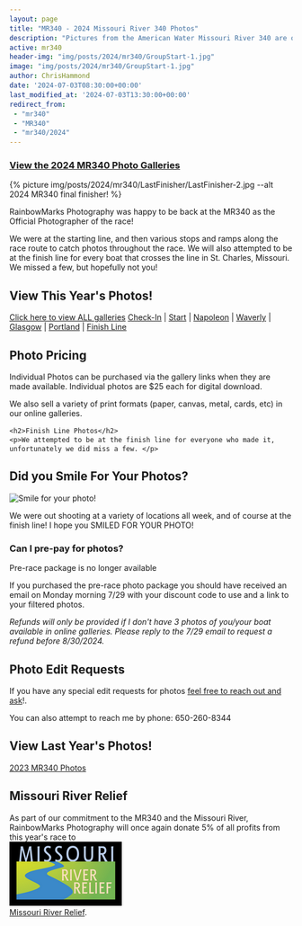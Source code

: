 ```yaml
---
layout: page
title: "MR340 - 2024 Missouri River 340 Photos"
description: "Pictures from the American Water Missouri River 340 are online!"
active: mr340
header-img: "img/posts/2024/mr340/GroupStart-1.jpg"
image: "img/posts/2024/mr340/GroupStart-1.jpg"
author: ChrisHammond
date: '2024-07-03T08:30:00+00:00'
last_modified_at: '2024-07-03T13:30:00+00:00'
redirect_from: 
 - "mr340"
 - "MR340"
 - "mr340/2024"
---
```

<div class="row">
  <div class="col-md-12 text-center">
  <h3><a href="https://photos.rainbowmarks.com/2024/MR340">View the 2024 MR340 Photo Galleries</a></h3>
    {% picture img/posts/2024/mr340/LastFinisher/LastFinisher-2.jpg --alt 2024 MR340 final finisher! %}
  </div>
</div>

<div class="row">
  <div class="col-md-8">
    <p>RainbowMarks Photography was happy to be back at the MR340 as the Official Photographer of the race!</p>
    <p>We were at the starting line, and then various stops and ramps along the race route to catch photos throughout the race. We will also attempted to be at the finish line for every boat that crosses the line in St. Charles, Missouri. We missed a few, but hopefully not you!</p>
  </div>
  <div class="col-md-4 text-center"> 
    <h2>View This Year's Photos!</h2>
    <p><a href="https://photos.rainbowmarks.com/2024/MR340">Click here to view ALL galleries</a>
      <a href="https://www.rainbowmarksphotography.com/2024-MR340/Check-In">Check-In</a> | 
      <a href="https://www.rainbowmarksphotography.com/2024-MR340/Start">Start</a> | 
      <a href="https://www.rainbowmarksphotography.com/2024-MR340/Napoleon">Napoleon</a> | 
      <a href="https://www.rainbowmarksphotography.com/2024-MR340/Waverly">Waverly</a> | 
      <a href="https://www.rainbowmarksphotography.com/2024-MR340/Glasgow">Glasgow</a> | 
      <a href="https://www.rainbowmarksphotography.com/2024-MR340/Portland">Portland</a> | 
      <a href="https://www.rainbowmarksphotography.com/2024-MR340/Finish-Line">Finish Line</a>
      </p>
  </div>
</div>
<div class="row">
  <div class="col-md-8">
    <h2>Photo Pricing</h2>
      <p>Individual Photos can be purchased via the gallery links when they are made available. Individual photos are $25 each for digital download.</p>
      <p>We also sell a variety of print formats (paper, canvas, metal, cards, etc) in our online galleries.</p>

    <h2>Finish Line Photos</h2>
    <p>We attempted to be at the finish line for everyone who made it, unfortunately we did miss a few. </p>

  </div>
  <div class="col-md-4"> 
    <h2>Did you Smile For Your Photos?</h2>
    <img src="{% picture direct img/posts/2024/mr340/Small2023/Small2023-7.jpg %}" alt="Smile for your photo!">
    <p>We were out shooting at a variety of locations all week, and of course at the finish line! I hope you SMILED FOR YOUR PHOTO!</p>
  </div>
</div>
<div class="row">
  <div class="col-md-12">
  <h3>Can I pre-pay for photos?</h3>
    <p>Pre-race package is no longer available</p> 
    <p>If you purchased the pre-race photo package you should have received an email on Monday morning 7/29 with your discount code to use and a link to your filtered photos.</p>
    <p><i>Refunds will only be provided if I don't have 3 photos of you/your boat available in online galleries. Please reply to the 7/29 email to request a refund before 8/30/2024.</i></p>
  </div>
</div>
<div class="row">
  <div class="col-6">
    <h2>Photo Edit Requests</h2>
    <p>If you have any special edit requests for photos <a href="https://www.chrishammond.com/contact">feel free to reach out and ask</a>!.</p>
    <p>You can also attempt to reach me by phone: 650-260-8344</p>
        <h2>View Last Year's Photos!</h2>    
    <p><a href="https://photos.rainbowmarks.com/2023/Watersports/MR340">2023 MR340 Photos</a><br/></p>    

  </div>
  <div class="col-md-6">
    <h2>Missouri River Relief</h2>
    <p>As part of our commitment to the MR340 and the Missouri River, RainbowMarks Photography will once again donate 5% of all profits from this year's race to <br /><a href="https://riverrelief.org/" target="_blank"><img src="/img/MRR-logo-color-WEB-200px.png" border="0"><br />Missouri River Relief</a>.</p>
    
  </div>
</div>
